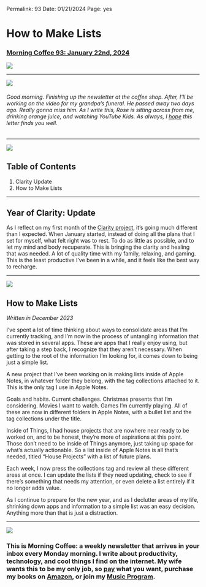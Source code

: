 
Permalink: 93
Date: 01/21/2024
Page: yes

# How to Make Lists

### [Morning Coffee 93: January 22nd, 2024](https://nashp.com/93)

![](https://nashp.com/_media/mc.gif)

---- 

![](https://i.imgur.com/wNJD7JO.jpg)

###### Good morning. Finishing up the newsletter at the coffee shop. After, I'll be working on the video for my grandpa’s funeral. He passed away two days ago. Really gonna miss him. As I write this, Rose is sitting across from me, drinking orange juice, and watching YouTube Kids. As always, I [hope](mailto:nashp@me.com) this letter finds you well.

---- 

![](https://i.imgur.com/eO2hcg2.jpg)

## Table of Contents

1. Clarity Update
2. How to Make Lists

---- 

## Year of Clarity: Update

As I reflect on my first month of the [Clarity project](https://nashp.com/90), it’s going much different than I expected. When January started, instead of doing all the plans that I set for myself, what felt right was to rest. To do as little as possible, and to let my mind and body recuperate. This is bringing the clarity and healing that was needed. A lot of quality time with my family, relaxing, and gaming. This is the least productive I’ve been in a while, and it feels like the best way to recharge.

---- 

![](https://i.imgur.com/iU5qeWi.jpg)

## How to Make Lists

*Written in December 2023*

I’ve spent a lot of time thinking about ways to consolidate areas that I’m currently tracking, and I’m now in the process of untangling information that was stored in several apps. These are apps that I really enjoy using, but after taking a step back, I recognize that they aren’t necessary. When getting to the root of the information I’m looking for, it comes down to being just a simple list. 

A new project that I’ve been working on is making lists inside of Apple Notes, in whatever folder they belong, with the tag collections attached to it. This is the only tag I use in Apple Notes.

Goals and habits. Current challenges. Christmas presents that I’m considering. Movies I want to watch. Games I’m currently playing. All of these are now in different folders in Apple Notes, with a bullet list and the tag collections under the title.

Inside of Things, I had house projects that are nowhere near ready to be worked on, and to be honest, they’re more of aspirations at this point. Those don’t need to be inside of Things anymore, just taking up space for what’s actually actionable. So a list inside of Apple Notes is all that’s needed, titled “House Projects” with a list of future plans. 

Each week, I now press the collections tag and review all these different areas at once. I can update the lists if they need updating, check to see if there’s something that needs my attention, or even delete a list entirely if it no longer adds value. 

As I continue to prepare for the new year, and as I declutter areas of my life, shrinking down apps and information to a simple list was an easy decision. Anything more than that is just a distraction.

---- 

![](https://i.imgur.com/MwejBou.jpg)

### This is Morning Coffee: a weekly newsletter that arrives in your inbox every Monday morning. I write about productivity, technology, and cool things I find on the internet. My wife wants this to be my only job, so [pay](https://buy.stripe.com/fZe4jqd135LRc4U4gj) what you want, purchase my books on [Amazon](https://www.amazon.com/dp/B0CQQG3JCF?binding=paperback&ref=dbs_dp_awt_sb_pc_tpbk), or join my [Music Program](https://patreon.com/nashp).
